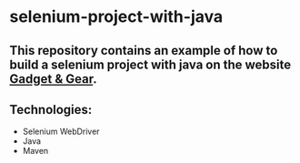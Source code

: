 # selenium-project-with-java
This repository contains an example of how to build a selenium project with java on the website [Gadget & Gear](https://gadgetandgear.com/).
---
## Technologies:
- Selenium WebDriver
- Java
- Maven
